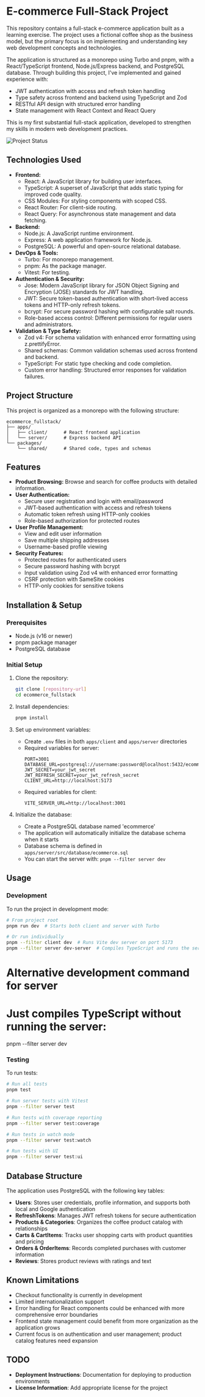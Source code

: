 # E-commerce Full-Stack Project

This repository contains a full-stack e-commerce application built as a learning exercise. The project uses a fictional coffee shop as the business model, but the primary focus is on implementing and understanding key web development concepts and technologies.

The application is structured as a monorepo using Turbo and pnpm, with a React/TypeScript frontend, Node.js/Express backend, and PostgreSQL database. Through building this project, I've implemented and gained experience with:

- JWT authentication with access and refresh token handling
- Type safety across frontend and backend using TypeScript and Zod
- RESTful API design with structured error handling
- State management with React Context and React Query

This is my first substantial full-stack application, developed to strengthen my skills in modern web development practices.

![Project Status](https://img.shields.io/badge/status-in%20development-yellow)

## Technologies Used

- **Frontend:**
  - React: A JavaScript library for building user interfaces.
  - TypeScript: A superset of JavaScript that adds static typing for improved code quality.
  - CSS Modules: For styling components with scoped CSS.
  - React Router: For client-side routing.
  - React Query: For asynchronous state management and data fetching.
- **Backend:**
  - Node.js: A JavaScript runtime environment.
  - Express: A web application framework for Node.js.
  - PostgreSQL: A powerful and open-source relational database.
- **DevOps & Tools:**
  - Turbo: For monorepo management.
  - pnpm: As the package manager.
  - Vitest: For testing.
- **Authentication & Security:**
  - Jose: Modern JavaScript library for JSON Object Signing and Encryption (JOSE) standards for JWT handling.
  - JWT: Secure token-based authentication with short-lived access tokens and HTTP-only refresh tokens.
  - bcrypt: For secure password hashing with configurable salt rounds.
  - Role-based access control: Different permissions for regular users and administrators.
- **Validation & Type Safety:**
  - Zod v4: For schema validation with enhanced error formatting using z.prettifyError.
  - Shared schemas: Common validation schemas used across frontend and backend.
  - TypeScript: For static type checking and code completion.
  - Custom error handling: Structured error responses for validation failures.

## Project Structure

This project is organized as a monorepo with the following structure:

```
ecommerce_fullstack/
├── apps/
│   ├── client/      # React frontend application
│   └── server/      # Express backend API
└── packages/
    └── shared/      # Shared code, types and schemas
```

## Features

- **Product Browsing:** Browse and search for coffee products with detailed information.
- **User Authentication:**
  - Secure user registration and login with email/password
  - JWT-based authentication with access and refresh tokens
  - Automatic token refresh using HTTP-only cookies
  - Role-based authorization for protected routes
- **User Profile Management:**
  - View and edit user information
  - Save multiple shipping addresses
  - Username-based profile viewing
- **Security Features:**
  - Protected routes for authenticated users
  - Secure password hashing with bcrypt
  - Input validation using Zod v4 with enhanced error formatting
  - CSRF protection with SameSite cookies
  - HTTP-only cookies for sensitive tokens

## Installation & Setup

### Prerequisites

- Node.js (v16 or newer)
- pnpm package manager
- PostgreSQL database

### Initial Setup

1. Clone the repository:

   ```bash
   git clone [repository-url]
   cd ecommerce_fullstack
   ```

2. Install dependencies:

   ```bash
   pnpm install
   ```

3. Set up environment variables:

   - Create `.env` files in both `apps/client` and `apps/server` directories
   - Required variables for server:
     ```
     PORT=3001
     DATABASE_URL=postgresql://username:password@localhost:5432/ecommerce
     JWT_SECRET=your_jwt_secret
     JWT_REFRESH_SECRET=your_jwt_refresh_secret
     CLIENT_URL=http://localhost:5173
     ```
   - Required variables for client:
     ```
     VITE_SERVER_URL=http://localhost:3001
     ```

4. Initialize the database:

   - Create a PostgreSQL database named 'ecommerce'
   - The application will automatically initialize the database schema when it starts
   - Database schema is defined in `apps/server/src/database/ecommerce.sql`
   - You can start the server with: `pnpm --filter server dev`

## Usage

### Development

To run the project in development mode:

```bash
# From project root
pnpm run dev  # Starts both client and server with Turbo

# Or run individually
pnpm --filter client dev  # Runs Vite dev server on port 5173
pnpm --filter server dev-server  # Compiles TypeScript and runs the server with auto-reload
```

# Alternative development command for server

# Just compiles TypeScript without running the server:

pnpm --filter server dev

### Testing

To run tests:

```bash
# Run all tests
pnpm test

# Run server tests with Vitest
pnpm --filter server test

# Run tests with coverage reporting
pnpm --filter server test:coverage

# Run tests in watch mode
pnpm --filter server test:watch

# Run tests with UI
pnpm --filter server test:ui
```

## Database Structure

The application uses PostgreSQL with the following key tables:

- **Users**: Stores user credentials, profile information, and supports both local and Google authentication
- **RefreshTokens**: Manages JWT refresh tokens for secure authentication
- **Products & Categories**: Organizes the coffee product catalog with relationships
- **Carts & CartItems**: Tracks user shopping carts with product quantities and pricing
- **Orders & OrderItems**: Records completed purchases with customer information
- **Reviews**: Stores product reviews with ratings and text

## Known Limitations

- Checkout functionality is currently in development
- Limited internationalization support
- Error handling for React components could be enhanced with more comprehensive error boundaries
- Frontend state management could benefit from more organization as the application grows
- Current focus is on authentication and user management; product catalog features need expansion

## TODO

- **Deployment Instructions**: Documentation for deploying to production environments
- **License Information**: Add appropriate license for the project

